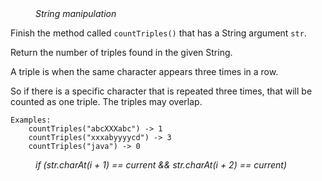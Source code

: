 <div class="hint" title="Practice topics">
  <i style="padding-left: 40px;">String manipulation</i>
</div>

Finish the method called `countTriples()` that has a String argument `str`.

Return the number of triples found in the given String.

A triple is when the same character appears three times in a row.

So if there is a specific character that is repeated three times, that will be counted as one triple.
The triples may overlap.

    Examples:
        countTriples("abcXXXabc") -> 1
        countTriples("xxxabyyyycd") -> 3
        countTriples("java") -> 0

<div class="hint">
  <i style="padding-left: 40px;">if (str.charAt(i + 1) == current && str.charAt(i + 2) == current)</i>
</div>
